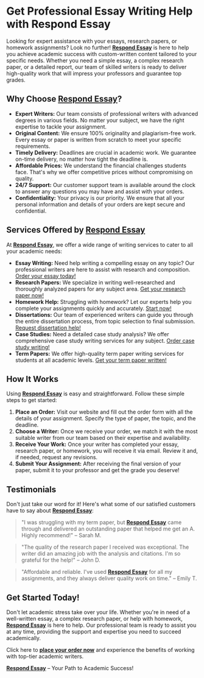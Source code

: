 <h1>Get Professional Essay Writing Help with Respond Essay</h1>

<p>Looking for expert assistance with your essays, research papers, or homework assignments? Look no further! <strong><a href="https://tinyurl.com/topessay?keyword=respond+essay">Respond Essay</a></strong> is here to help you achieve academic success with custom-written content tailored to your specific needs. Whether you need a simple essay, a complex research paper, or a detailed report, our team of skilled writers is ready to deliver high-quality work that will impress your professors and guarantee top grades.</p>

<h2>Why Choose <a href="https://tinyurl.com/topessay?keyword=respond+essay"><strong>Respond Essay</strong></a>?</h2>

<ul>
  <li><strong>Expert Writers:</strong> Our team consists of professional writers with advanced degrees in various fields. No matter your subject, we have the right expertise to tackle your assignment.</li>
  <li><strong>Original Content:</strong> We ensure 100% originality and plagiarism-free work. Every essay or paper is written from scratch to meet your specific requirements.</li>
  <li><strong>Timely Delivery:</strong> Deadlines are crucial in academic work. We guarantee on-time delivery, no matter how tight the deadline is.</li>
  <li><strong>Affordable Prices:</strong> We understand the financial challenges students face. That's why we offer competitive prices without compromising on quality.</li>
  <li><strong>24/7 Support:</strong> Our customer support team is available around the clock to answer any questions you may have and assist with your orders.</li>
  <li><strong>Confidentiality:</strong> Your privacy is our priority. We ensure that all your personal information and details of your orders are kept secure and confidential.</li>
</ul>

<h2>Services Offered by <a href="https://tinyurl.com/topessay?keyword=respond+essay"><strong>Respond Essay</strong></a></h2>

<p>At <strong><a href="https://tinyurl.com/topessay?keyword=respond+essay">Respond Essay</a></strong>, we offer a wide range of writing services to cater to all your academic needs:</p>

<ul>
  <li><strong>Essay Writing:</strong> Need help writing a compelling essay on any topic? Our professional writers are here to assist with research and composition. <a href="https://tinyurl.com/topessay?keyword=respond+essay">Order your essay today!</a></li>
  <li><strong>Research Papers:</strong> We specialize in writing well-researched and thoroughly analyzed papers for any subject area. <a href="https://tinyurl.com/topessay?keyword=respond+essay">Get your research paper now!</a></li>
  <li><strong>Homework Help:</strong> Struggling with homework? Let our experts help you complete your assignments quickly and accurately. <a href="https://tinyurl.com/topessay?keyword=respond+essay">Start now!</a></li>
  <li><strong>Dissertations:</strong> Our team of experienced writers can guide you through the entire dissertation process, from topic selection to final submission. <a href="https://tinyurl.com/topessay?keyword=respond+essay">Request dissertation help!</a></li>
  <li><strong>Case Studies:</strong> Need a detailed case study analysis? We offer comprehensive case study writing services for any subject. <a href="https://tinyurl.com/topessay?keyword=respond+essay">Order case study writing!</a></li>
  <li><strong>Term Papers:</strong> We offer high-quality term paper writing services for students at all academic levels. <a href="https://tinyurl.com/topessay?keyword=respond+essay">Get your term paper written!</a></li>
</ul>

<h2>How It Works</h2>

<p>Using <strong><a href="https://tinyurl.com/topessay?keyword=respond+essay">Respond Essay</a></strong> is easy and straightforward. Follow these simple steps to get started:</p>

<ol>
  <li><strong>Place an Order:</strong> Visit our website and fill out the order form with all the details of your assignment. Specify the type of paper, the topic, and the deadline.</li>
  <li><strong>Choose a Writer:</strong> Once we receive your order, we match it with the most suitable writer from our team based on their expertise and availability.</li>
  <li><strong>Receive Your Work:</strong> Once your writer has completed your essay, research paper, or homework, you will receive it via email. Review it and, if needed, request any revisions.</li>
  <li><strong>Submit Your Assignment:</strong> After receiving the final version of your paper, submit it to your professor and get the grade you deserve!</li>
</ol>

<h2>Testimonials</h2>

<p>Don't just take our word for it! Here's what some of our satisfied customers have to say about <strong><a href="https://tinyurl.com/topessay?keyword=respond+essay">Respond Essay</a></strong>:</p>

<blockquote>
  <p>"I was struggling with my term paper, but <strong><a href="https://tinyurl.com/topessay?keyword=respond+essay">Respond Essay</a></strong> came through and delivered an outstanding paper that helped me get an A. Highly recommend!" – Sarah M.</p>
</blockquote>

<blockquote>
  <p>"The quality of the research paper I received was exceptional. The writer did an amazing job with the analysis and citations. I'm so grateful for the help!" – John D.</p>
</blockquote>

<blockquote>
  <p>"Affordable and reliable. I've used <strong><a href="https://tinyurl.com/topessay?keyword=respond+essay">Respond Essay</a></strong> for all my assignments, and they always deliver quality work on time." – Emily T.</p>
</blockquote>

<h2>Get Started Today!</h2>

<p>Don't let academic stress take over your life. Whether you're in need of a well-written essay, a complex research paper, or help with homework, <strong><a href="https://tinyurl.com/topessay?keyword=respond+essay">Respond Essay</a></strong> is here to help. Our professional team is ready to assist you at any time, providing the support and expertise you need to succeed academically.</p>

<p>Click here to <a href="https://tinyurl.com/topessay?keyword=respond+essay"><strong>place your order now</strong></a> and experience the benefits of working with top-tier academic writers.</p>

<p><strong><a href="https://tinyurl.com/topessay?keyword=respond+essay">Respond Essay</a></strong> – Your Path to Academic Success!</p>
